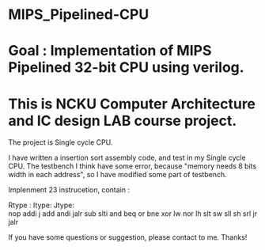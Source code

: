 # MIPS_Pipelined-CPU
Goal : Implementation of MIPS Pipelined 32-bit CPU using verilog.
=====================================================
This is NCKU Computer Architecture and IC design LAB course project. 
=====================================================


The project is Single cycle CPU.

I have written a insertion sort assembly code, and test in my Single cycle CPU.
The testbench I think have some error, because "memory needs 8 bits width in each address", so I have modified some part of testbench.

Implenment 23 instrucetion, contain :

  Rtype :         Itype:         Jtype:    
    nop             addi           j 
    add             andi           jalr
    sub             slti
    and             beq
    or              bne
    xor             lw
    nor             lh
    slt             sw
    sll             sh
    srl
    jr
    jalr
    
If you have some questions or suggestion, please contact to me. Thanks!
    
